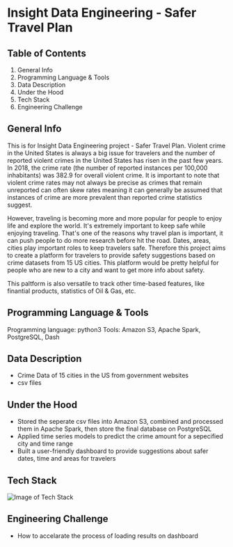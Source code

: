 # Insight Data Engineering - Safer Travel Plan

## Table of Contents
1. General Info
1. Programming Language & Tools
1. Data Description
1. Under the Hood
1. Tech Stack
1. Engineering Challenge

## General Info

This is for Insight Data Engineering project - Safer Travel Plan. Violent crime in the United States is always a big issue for travelers and the number of reported violent crimes in the United States has risen in the past few years. In 2018, the crime rate (the number of reported instances per 100,000 inhabitants) was 382.9 for overall violent crime. It is important to note that violent crime rates may not always be precise as crimes that remain unreported can often skew rates meaning it can generally be assumed that instances of crime are more prevalent than reported crime statistics suggest.

However, traveling is becoming more and more popular for people to enjoy life and explore the world. It's extremely important to keep safe while enjoying traveling. That's one of the reasons why travel plan is important, it can push people to do more research before hit the road. Dates, areas, cities play important roles to keep travelers safe. Therefore this project aims to create a platform for travelers to provide safety suggestions based on crime datasets from 15 US cities. This platform would be pretty helpful for people who are new to a city and want to get more info about safety.

This paltform is also versatile to track other time-based features, like finantial products, statistics of Oil & Gas, etc.

## Programming Language & Tools
Programming language: python3
Tools: Amazon S3, Apache Spark, PostgreSQL, Dash

## Data Description
* Crime Data of 15 cities in the US from government websites
* csv files

## Under the Hood
* Stored the seperate csv files into Amazon S3, combined and processed them in Apache Spark, then store the final database on PostgreSQL
* Applied time series models to predict the crime amount for a sepecified city and time range
* Built a user-friendly dashboard to provide suggestions about safer dates, time and areas for travelers
  
## Tech Stack
![Image of Tech Stack](https://github.com/Carinaup/Insight_DE_Music_Fingerprinting/blob/master/images/techstack.png)

## Engineering Challenge
* How to accelarate the process of loading results on dashboard
           
